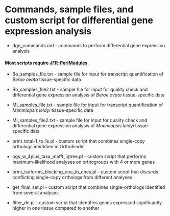 # Commands, sample files, and custom script for differential gene expression analysis

* dge_commands.md - commands to perform differential gene expression analysis

#### Most scripts require [JFR-PerlModules](https://github.com/josephryan/JFR-PerlModules)

* Bo_samples_file.txt - sample file for input for transcript quantification of _Beroe ovata_ tissue-specific data

* Bo_samples_file2.txt - sample file for input for quality check and differential gene expression analysis of _Beroe ovata_ tissue-specific data

* Ml_samples_file.txt - sample file for input for transcript quantification of _Menmiopsis leidyi_ tissue-specific data

* Ml_samples_file2.txt - sample file for input for quality check and differential gene expression analysis of _Mnemiopsis leidyi_ tissue-specific data

* print_total-1_to_1s.pl - custom script that combines single-copy orthologs identified in OrthoFinder

* ogs_w_4plus_taxa_mafft_iqtree.pl - custom script that performs maximum-likelihood analyses on orthogroups with 4 or more genes

* print_isoforms_blocking_one_to_ones.pl - custom script that discards conflicting single-copy orthologs from different analyses

* get_final_set.pl - custom script that combines single-orthologs identified from several analyses

* filter_de.pl - custom script that identifies genes expressed significantly higher in one tissue compared to another 
